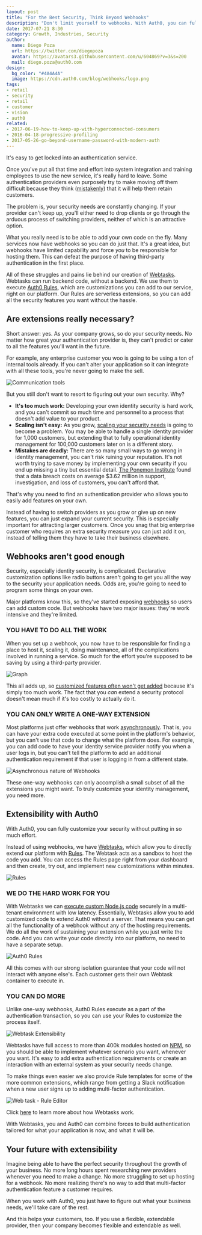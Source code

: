```yaml
---
layout: post
title: "For the Best Security, Think Beyond Webhooks"
description: "Don't limit yourself to webhooks. With Auth0, you can fully customize your identity management."
date: 2017-07-21 8:30
category: Growth, Industries, Security
author:
  name: Diego Poza
  url: https://twitter.com/diegopoza
  avatar: https://avatars3.githubusercontent.com/u/604869?v=3&s=200
  mail: diego.poza@auth0.com
design:
  bg_color: "#4A4A4A"
  image: https://cdn.auth0.com/blog/webhooks/logo.png
tags:
- retail
- security
- retail
- customer
- vision
- auth0
related:
- 2017-06-19-how-to-keep-up-with-hyperconnected-consumers
- 2016-04-18-progressive-profiling
- 2017-05-26-go-beyond-username-password-with-modern-auth
---
```


It's easy to get locked into an authentication service.

Once you've put all that time and effort into system integration and training employees to use the new service, it's really hard to leave. Some authentication providers even purposely try to make moving off them difficult because they think ([mistakenly](https://auth0.com/blog/why-using-open-standards-helps-close-enterprise-deals/)) that it will help them retain customers.

The problem is, your security needs are constantly changing. If your provider can't keep up, you'll either need to drop clients or go through the arduous process of switching providers, neither of which is an attractive option.

What you really need is to be able to add your own code on the fly. Many services now have webhooks so you can do just that. It's a great idea, but webhooks have limited capability and force *you* to be responsible for hosting them. This can defeat the purpose of having third-party authentication in the first place.

All of these struggles and pains lie behind our creation of [Webtasks](https://webtask.io/). Webtasks can run backend code, without a backend. We use them to execute [Auth0 Rules](https://auth0.com/docs/rules/current), which are customizations you can add to our service, right on our platform. Our Rules are serverless extensions, so you can add all the security features you want without the hassle.

## Are extensions really necessary?

Short answer: yes. As your company grows, so do your security needs. No matter how great your authentication provider is, they can't predict or cater to all the features you'll want in the future.

For example, any enterprise customer you woo is going to be using a ton of internal tools already. If you can't alter your application so it can integrate with all these tools, you're never going to make the sell.

![Communication tools](https://cdn.auth0.com/blog/communication/tools.png)

But you still don't want to resort to figuring out your own security. Why?

* **It's too much work:** Developing your own identity security is hard work, and you can't commit so much time and personnel to a process that doesn't add value to your product.
* **Scaling isn't easy:** As you grow, [scaling your security needs](https://auth0.com/learn/build-or-buy-20-identity-management-questions/) is going to become a problem. You may be able to handle a single identity provider for 1,000 customers, but extending that to fully operational identity management for 100,000 customers later on is a different story.
* **Mistakes are deadly:** There are so many small ways to go wrong in identity management, you can't risk ruining your reputation. It's not worth trying to save money by implementing your own security if you end up missing a tiny but essential detail. [The Ponemon Institute](https://www-01.ibm.com/common/ssi/cgi-bin/ssialias?htmlfid=SEL03130WWEN) found that a data breach costs on average $3.62 million in support, investigation, and loss of customers, you can't afford that.

That's why you need to find an authentication provider who allows you to easily add features on your own.

Instead of having to switch providers as you grow or give up on new features, you can just expand your current security. This is especially important for attracting larger customers. Once you snag that big enterprise customer who requires an extra security measure you can just add it on, instead of telling them they have to take their business elsewhere.

## Webhooks aren't good enough

Security, especially identity security, is complicated. Declarative customization options like radio buttons aren't going to get you all the way to the security your application needs. Odds are, you're going to need to program some things on your own.

Major platforms know this, so they've started exposing [webhooks](https://developer.github.com/webhooks/) so users can add custom code. But webhooks have two major issues: they're work intensive and they're limited.

### YOU HAVE TO DO ALL THE WORK

When you set up a webhook, you now have to be responsible for finding a place to host it, scaling it, doing maintenance, all of the complications involved in running a service. So much for the effort you're supposed to be saving by using a third-party provider.

![Graph](https://cdn.auth0.com/blog/security/graph.png)

This all adds up, so [customized features often won't get added](https://www.youtube.com/watch?v=D3sEJeOYvKA) because it's simply too much work. The fact that you *can* extend a security protocol doesn't mean much if it's too costly to actually do it.

### YOU CAN ONLY WRITE A ONE-WAY EXTENSION

Most platforms just offer webhooks that work [asynchronously](https://tomasz.janczuk.org/2015/07/extensibility-through-http-with-webtasks.html). That is, you can have your extra code executed at some point in the platform's behavior, but you can't use that code to change what the platform does. For example, you can add code to have your identity service provider notify you when a user logs in, but you can't tell the platform to add an additional authentication requirement if that user is logging in from a different state.

![Asynchronous nature of Webhooks](https://cdn.auth0.com/blog/webhook/asynchronous.png)

These one-way webhooks can only accomplish a small subset of all the extensions you might want. To truly customize your identity management, you need more.

## Extensibility with Auth0

With Auth0, you can fully customize your security without putting in so much effort.

Instead of using webhooks, we have [Webtasks](https://webtask.io/), which allow you to directly extend our platform with [Rules](https://auth0.com/docs/rules/current). The Webtask acts as a sandbox to host the code you add. You can access the Rules page right from your dashboard and then create, try out, and implement new customizations within minutes.

![Rules](https://cdn.auth0.com/blog/security/auth0rules.png)

### WE DO THE HARD WORK FOR YOU

With Webtasks we can [execute custom Node.js code](https://auth0.com/blog/extensibility-through-code-using-webtasks/) securely in a multi-tenant environment with low latency. Essentially, Webtasks allow you to add customized code to extend Auth0 without a server. That means you can get all the functionality of a webhook without any of the hosting requirements. We do all the work of sustaining your extension while you just write the code. And you can write your code directly into our platform, no need to have a separate setup.

![Auth0 Rules](https://cdn.auth0.com/blog/diagram/auth0rules.png)

All this comes with our strong isolation guarantee that your code will not interact with anyone else's. Each customer gets their own Webtask container to execute in.

### YOU CAN DO MORE

Unlike one-way webhooks, Auth0 Rules execute as a part of the authentication transaction, so you can use your Rules to customize the process itself.

![Webtask Extensibility](https://cdn.auth0.com/blog/webtask/extensibility.png)

Webtasks have full access to more than 400k modules hosted on [NPM](https://www.npmjs.com/), so you should be able to implement whatever scenario you want, whenever you want. It's easy to add extra authentication requirements or create an interaction with an external system as your security needs change.

To make things even easier we also provide Rule templates for some of the more common extensions, which range from getting a Slack notification when a new user signs up to adding multi-factor authentication.

![Web task - Rule Editor](https://cdn.auth0.com/blog/wehook/ruleseditor.png)

Click [here](https://webtask.io/docs/how) to learn more about how Webtasks work.

With Webtasks, you and Auth0 can combine forces to build authentication tailored for what your application is now, and what it will be.

## Your future with extensibility

Imagine being able to have the perfect security throughout the growth of your business. No more long hours spent researching new providers whenever you need to make a change. No more struggling to set up hosting for a webhook. No more realizing there's no way to add that multi-factor authentication feature a customer requires.

When you work with Auth0, you just have to figure out what your business needs, we'll take care of the rest.

And this helps your customers, too. If you use a flexible, extendable provider, then your company becomes flexible and extendable as well.
